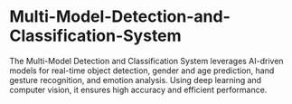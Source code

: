 # Multi-Model-Detection-and-Classification-System
The Multi-Model Detection and Classification System leverages AI-driven models for real-time object detection, gender and age prediction, hand gesture recognition, and emotion analysis. Using deep learning and computer vision, it ensures high accuracy and efficient performance.
